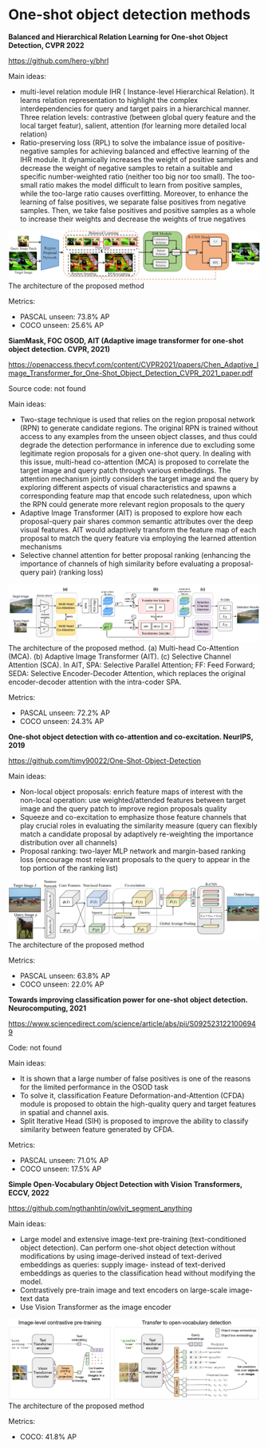 # One-shot object detection methods

**Balanced and Hierarchical Relation Learning for One-shot Object Detection, CVPR 2022**

https://github.com/hero-y/bhrl

Main ideas: 
- multi-level relation module IHR ( Instance-level Hierarchical Relation). It learns relation representation to highlight the complex interdependencies for query and target pairs in a hierarchical manner. Three relation levels: contrastive (between global query feature and the local target featur), salient, attention (for learning more detailed local relation)
-  Ratio-preserving loss (RPL) to solve the imbalance issue of positive-negative samples for achieving balanced and effective learning of the IHR module. It dynamically increases the weight of positive samples and decrease the weight of negative samples to retain a suitable and specific number-weighted ratio (neither too big nor too small). The too-small ratio makes the model difficult to learn from positive samples, while the too-large ratio causes overfitting. Moreover, to enhance the learning of false positives, we separate false positives from negative samples. Then, we take false positives and positive samples as a whole to increase their weights and decrease the weights of true negatives

<img src="images/bhrl.png">The architecture of the proposed method</img>

Metrics:
- PASCAL unseen: 73.8% AP
- COCO unseen: 25.6% AP

**SiamMask, FOC OSOD, AIT (Adaptive image transformer for one-shot object detection. CVPR, 2021)**

https://openaccess.thecvf.com/content/CVPR2021/papers/Chen_Adaptive_Image_Transformer_for_One-Shot_Object_Detection_CVPR_2021_paper.pdf

Source code: not found

Main ideas:
- Two-stage technique is used that relies on the region proposal network (RPN) to generate candidate regions. The original RPN is trained without access to any examples from the unseen object classes, and thus could degrade the detection performance in inference due to excluding some legitimate region proposals for a given one-shot query. In dealing with this issue, multi-head co-attention (MCA) is proposed to correlate the target image and query patch through various embeddings. The attention mechanism jointly considers the target image and the query by exploring different aspects of visual characteristics and spawns a corresponding feature map that encode such relatedness, upon which the RPN could generate more relevant region proposals to the query
- Adaptive Image Transformer (AIT) is proposed to explore how each proposal-query pair shares common semantic attributes over the deep visual features. AIT would adaptively transform the feature map of each proposal to match the query feature via employing the learned attention mechanisms
- Selective channel attention for better proposal ranking (enhancing the importance of channels of high similarity before evaluating a proposal-query pair) (ranking loss)

<img src="images/ait2021.png">The architecture of the proposed method.  (a) Multi-head Co-Attention (MCA). (b) Adaptive Image Transformer (AIT). (c) Selective Channel Attention (SCA). In AIT, SPA: Selective Parallel Attention; FF: Feed Forward; SEDA: Selective Encoder-Decoder Attention, which replaces the original encoder-decoder attention with the intra-coder SPA.</img>

Metrics: 
- PASCAL unseen: 72.2% AP
- COCO unseen: 24.3% AP

**One-shot object detection with co-attention and co-excitation. NeurIPS, 2019**

https://github.com/timy90022/One-Shot-Object-Detection

Main ideas:
- Non-local object proposals:  enrich feature maps of interest with the non-local operation: use weighted/attended features between target image and the query patch to improve region proposals quality
- Squeeze and co-excitation to emphasize those feature channels that play crucial roles in evaluating the similarity measure (query can flexibly match a candidate proposal by adaptively re-weighting the importance distribution over all channels)
- Proposal ranking:  two-layer MLP network and margin-based ranking loss (encourage most relevant proposals to the query to appear in the top portion of the ranking list)
        
<img src="images/2019.png">The architecture of the proposed method</img>

Metrics:
- PASCAL unseen: 63.8% AP
- COCO unseen: 22.0% AP

**Towards improving classification power for one-shot object detection. Neurocomputing, 2021**

https://www.sciencedirect.com/science/article/abs/pii/S0925231221006949

Code: not found

Main ideas:
- It is shown that a large number of false positives is one of the reasons for the limited performance in the OSOD task
- To solve it, classification Feature Deformation-and-Attention (CFDA) module is proposed to obtain the high-quality query and target features in spatial and channel axis.
- Split Iterative Head (SIH) is proposed to improve the ability to classify similarity between feature generated by CFDA. 

Metrics:
- PASCAL unseen: 71.0% AP
- COCO unseen: 17.5% AP

**Simple Open-Vocabulary Object Detection with Vision Transformers, ECCV, 2022**

https://github.com/ngthanhtin/owlvit_segment_anything

Main ideas:
- Large model and extensive image-text pre-training (text-conditioned object detection). Can perform one-shot object detection without modifications by using image-derived instead of text-derived embeddings as queries: supply image- instead of text-derived embeddings as queries to the classification head without modifying the model.
- Contrastively pre-train image and text encoders on large-scale image-text data
- Use Vision Transformer as the image encoder

<img src="images/owlvit.png">The architecture of the proposed method</img>

Metrics:
- COCO: 41.8% AP